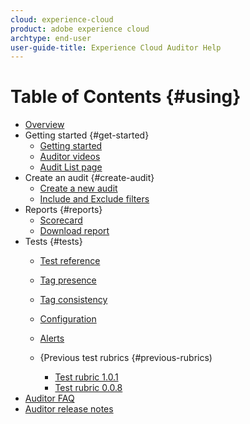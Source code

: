 ```yaml
---
cloud: experience-cloud
product: adobe experience cloud
archtype: end-user
user-guide-title: Experience Cloud Auditor Help
---
```


# Table of Contents {#using}

+ [Overview](overview.md)
+ Getting started {#get-started}
   + [Getting started](get-started/getting-started.md)
   + [Auditor videos](get-started/videos.md)
   + [Audit List page](get-started/audit-list.md)
+ Create an audit {#create-audit}
   + [Create a new audit](create-audit/create-audit.md)
   + [Include and Exclude filters](create-audit/filters.md)
+ Reports {#reports}
   + [Scorecard](reports/scorecard.md)
   + [Download report](reports/download-report.md)
+ Tests {#tests}
   + [Test reference](tests/r-test-reference.md)
   + [Tag presence](tests/test-ref-presence.md)
   + [Tag consistency](tests/test-ref-consistency.md)
   + [Configuration](tests/test-ref-cfg.md)
   + [Alerts](tests/test-ref-alerts.md)
   + {Previous test rubrics {#previous-rubrics)

      + [Test rubric 1.0.1](tests/previous-rubrics/test-rubric1-0-1.md)
      + [Test rubric 0.0.8](tests/previous-rubrics/test-rubric1-0.md)
+ [Auditor FAQ](auditor-faq.md)
+ [Auditor release notes](release-notes.md)